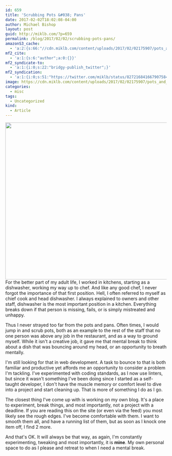 ```yaml
---
id: 659
title: 'Scrubbing Pots &#038; Pans'
date: 2017-02-02T18:02:08-04:00
author: Michael Bishop
layout: post
guid: http://miklb.com/?p=659
permalink: /blog/2017/02/02/scrubbing-pots-pans/
amazonS3_cache:
  - 'a:2:{s:66:"//cdn.miklb.com/content/uploads/2017/02/02175907/pots_and_pans.jpg";i:660;s:53:"//miklb.com/content/uploads/2017/02/pots_and_pans.jpg";i:660;}'
mf2_cite:
  - 'a:1:{s:6:"author";a:0:{}}'
mf2_syndicate-to:
  - 'a:1:{i:0;s:22:"bridgy-publish_twitter";}'
mf2_syndication:
  - 'a:1:{i:0;s:51:"https://twitter.com/miklb/status/827216841667907584";}'
image: https://cdn.miklb.com/content/uploads/2017/02/02175907/pots_and_pans.jpg
categories:
  - misc
tags:
  - Uncategorized
kind:
  - Article
---
```

<img src="http://miklb.com/content/uploads/2017/02/pots_and_pans.jpg" alt="" width="960" height="488" class="u-photo aligncenter size-full wp-image-660" />
For the better part of my adult life, I worked in kitchens, starting as a dishwasher, working my way up to chef. And like any good chef, I never forgot the importance of that first position. Hell, I often referred to myself as chief cook and head dishwasher. I always explained to owners and other staff, dishwasher is the most important position in a kitchen. Everything breaks down if that person is missing, fails, or is simply mistreated and unhappy.

Thus I never strayed too far from the pots and pans. Often times, I would jump in and scrub pots, both as an example to the rest of the staff that no one person was above any job in the restaurant, and as a way to ground myself. While it isn't a creative job, it gave me that mental break to think about a dish that was bouncing around my head, or an opportunity to breath mentally.

I'm still looking for that in web development. A task to bounce to that is both familiar and productive yet affords me an opportunity to consider a problem I'm tackling. I've experimented with coding standards, as I now use linters, but since it wasn't something I've been doing since I started as a self-taught developer, I don't have the muscle memory or comfort level to dive into a project and start cleaning up. That is more of something I do as I go.

The closest thing I've come up with is working on my own blog. It's a place to experiment, break things, and most importantly, not a project with a deadline. If you are reading this on the site (or even via the feed) you most likely see the rough edges. I've become comfortable with them. I want to smooth them all, and have a running list of them, but as soon as I knock one item off, I find 2 more.

And that's OK. It will always be that way, as again, I'm constantly experimenting, tweaking and most importantly, it is **mine**. My own personal space to do as I please and retreat to when I need a mental break. 
